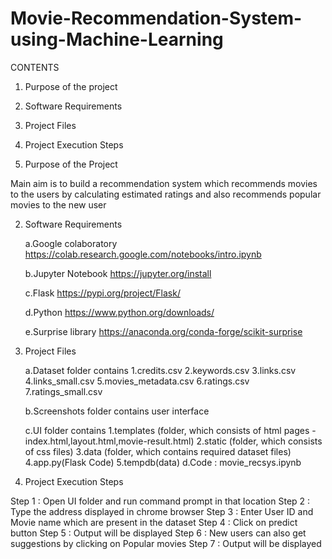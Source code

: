 # Movie-Recommendation-System-using-Machine-Learning

CONTENTS

1. Purpose of the project
2. Software Requirements
3. Project Files
4. Project Execution Steps


1. Purpose of the Project

  Main aim is to build a recommendation system which recommends movies to the users by calculating   estimated ratings and also recommends popular movies to the new user 


2. Software Requirements

   a.Google colaboratory
     https://colab.research.google.com/notebooks/intro.ipynb

   b.Jupyter Notebook
     https://jupyter.org/install

   c.Flask
     https://pypi.org/project/Flask/

   d.Python
     https://www.python.org/downloads/

   e.Surprise library
     https://anaconda.org/conda-forge/scikit-surprise


3. Project Files

    a.Dataset folder contains
        1.credits.csv
        2.keywords.csv
        3.links.csv
        4.links_small.csv
        5.movies_metadata.csv
        6.ratings.csv
        7.ratings_small.csv

    b.Screenshots folder contains user interface

    c.UI folder contains
	      1.templates (folder, which consists of html pages - index.html,layout.html,movie-result.html)
	      2.static (folder, which consists of css files)
	      3.data (folder, which contains required dataset files)
        4.app.py(Flask Code)
        5.tempdb(data)
    d.Code :  movie_recsys.ipynb


4. Project Execution Steps

Step 1 : Open UI folder and run command prompt in that location
Step 2 : Type the address displayed in chrome browser
Step 3 : Enter User ID and Movie name which are present in the dataset
Step 4 : Click on predict button
Step 5 : Output will be displayed
Step 6 : New users can also get suggestions by clicking on Popular movies
Step 7 : Output will be displayed
 







